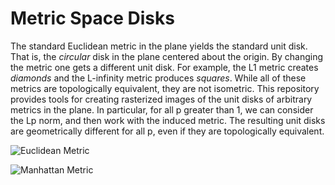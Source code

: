 # Metric Space Disks
The standard Euclidean metric in the plane yields
the standard unit disk. That is, the *circular*
disk in the plane centered about the origin. By
changing the metric one gets a different unit disk.
For example, the L1 metric creates *diamonds* and the
L-infinity metric produces *squares*. While all of these
metrics are topologically equivalent, they are not
isometric. This repository provides tools for creating
rasterized images of the unit disks of arbitrary metrics
in the plane. In particular, for all p greater than
1, we can consider the Lp norm, and then work with the
induced metric. The resulting unit disks are geometrically
different for all p, even if they are topologically
equivalent.

![Euclidean Metric](https://math.dartmouth.edu/~rmaguire/projects/metric_space_disks/rainbow_sphere.png "Euclidean Metric")

![Manhattan Metric](https://math.dartmouth.edu/~rmaguire/projects/metric_space_disks/diamond.png "Manhattan Metric")
